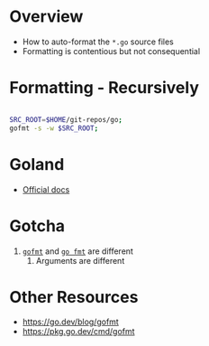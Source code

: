 # Overview
- How to auto-format the `*.go` source files
- Formatting is contentious but not consequential


# Formatting - Recursively
```sh

SRC_ROOT=$HOME/git-repos/go;
gofmt -s -w $SRC_ROOT;
```


# Goland
- [Official docs](https://www.jetbrains.com/help/go/reformat-and-rearrange-code.html#reformat_code)

# Gotcha
1. [`gofmt`](https://pkg.go.dev/cmd/gofmt) and [`go fmt`](https://pkg.go.dev/cmd/go#hdr-Gofmt__reformat__package_sources) are different
    1. Arguments are different


# Other Resources
- https://go.dev/blog/gofmt
- https://pkg.go.dev/cmd/gofmt
